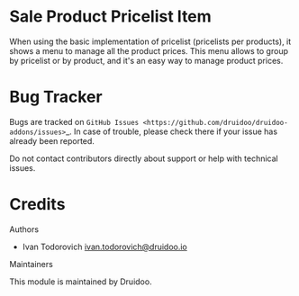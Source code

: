 
Sale Product Pricelist Item
===========================

When using the basic implementation of pricelist (pricelists per products), it shows a menu to manage all the product prices.
This menu allows to group by pricelist or by product, and it's an easy way to manage product prices.


Bug Tracker
===========

Bugs are tracked on `GitHub Issues <https://github.com/druidoo/druidoo-addons/issues>`_.
In case of trouble, please check there if your issue has already been reported.

Do not contact contributors directly about support or help with technical issues.

Credits
=======

Authors

* Ivan Todorovich <ivan.todorovich@druidoo.io>


Maintainers

This module is maintained by Druidoo.
